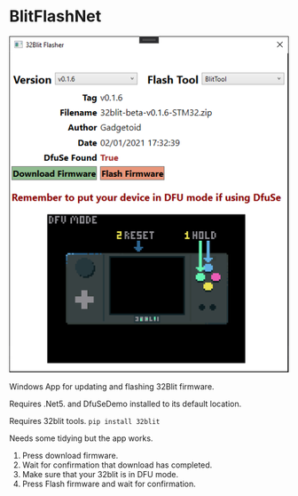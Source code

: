 # BlitFlashNet

![alt text](/Images/Untitled.png "Interface")

Windows App for updating and flashing 32Blit firmware.

Requires .Net5. and DfuSeDemo installed to its default location.

Requires 32blit tools. `pip install 32blit`

Needs some tidying but the app works. 

1. Press download firmware.
2. Wait for confirmation that download has completed.
3. Make sure that your 32blit is in DFU mode.
3. Press Flash firmware and wait for confirmation.
